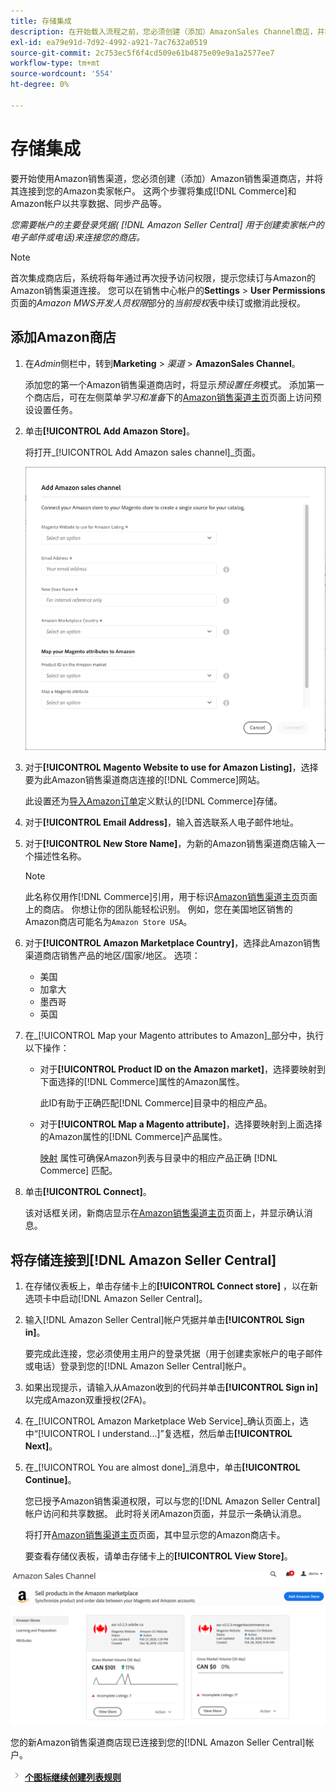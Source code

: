 ```yaml
---
title: 存储集成
description: 在开始载入流程之前，您必须创建（添加）AmazonSales Channel商店，并将其连接到您的Amazon卖家帐户。
exl-id: ea79e91d-7d92-4992-a921-7ac7632a0519
source-git-commit: 2c753ec5f6f4cd509e61b4875e09e9a1a2577ee7
workflow-type: tm+mt
source-wordcount: '554'
ht-degree: 0%

---
```


# 存储集成

要开始使用Amazon销售渠道，您必须创建（添加）Amazon销售渠道商店，并将其连接到您的Amazon卖家帐户。 这两个步骤将集成[!DNL Commerce]和Amazon帐户以共享数据、同步产品等。

_您需要帐户的主要登录凭据( [!DNL Amazon Seller Central] 用于创建卖家帐户的电子邮件或电话)来连接您的商店。_

>[!NOTE]
>
>首次集成商店后，系统将每年通过再次授予访问权限，提示您续订与Amazon的Amazon销售渠道连接。 您可以在销售中心帐户的&#x200B;**Settings** > **User Permissions**&#x200B;页面的&#x200B;_Amazon MWS开发人员权限_&#x200B;部分的&#x200B;_当前授权_&#x200B;表中续订或撤消此授权。

## 添加Amazon商店

1. 在&#x200B;_Admin_&#x200B;侧栏中，转到&#x200B;**Marketing** > _渠道_ > **AmazonSales Channel**。

   添加您的第一个Amazon销售渠道商店时，将显示&#x200B;_预设置任务_&#x200B;模式。 添加第一个商店后，可在左侧菜单&#x200B;_学习和准备_&#x200B;下的[Amazon销售渠道主页](./amazon-sales-channel-home.md)页面上访问预设设置任务。

1. 单击&#x200B;**[!UICONTROL Add Amazon Store]**。

   将打开&#x200B;_[!UICONTROL Add Amazon sales channel]_页面。

   ![添加Amazon销售渠道商店](assets/amazon-store-integration.png)

1. 对于&#x200B;**[!UICONTROL Magento Website to use for Amazon Listing]**，选择要为此Amazon销售渠道商店连接的[!DNL Commerce]网站。

   此设置还为[导入Amazon订单](./order-settings.md)定义默认的[!DNL Commerce]存储。

1. 对于&#x200B;**[!UICONTROL Email Address]**，输入首选联系人电子邮件地址。

1. 对于&#x200B;**[!UICONTROL New Store Name]**，为新的Amazon销售渠道商店输入一个描述性名称。

   >[!NOTE]
   >
   >此名称仅用作[!DNL Commerce]引用，用于标识[Amazon销售渠道主页](./amazon-sales-channel-home.md)页面上的商店。 你想让你的团队能轻松识别。 例如，您在美国地区销售的Amazon商店可能名为`Amazon Store USA`。

1. 对于&#x200B;**[!UICONTROL Amazon Marketplace Country]**，选择此Amazon销售渠道商店销售产品的地区/国家/地区。 选项：

   - 美国
   - 加拿大
   - 墨西哥
   - 英国

1. 在&#x200B;_[!UICONTROL Map your Magento attributes to Amazon]_部分中，执行以下操作：

   - 对于&#x200B;**[!UICONTROL Product ID on the Amazon market]**，选择要映射到下面选择的[!DNL Commerce]属性的Amazon属性。

      此ID有助于正确匹配[!DNL Commerce]目录中的相应产品。

   - 对于&#x200B;**[!UICONTROL Map a Magento attribute]**，选择要映射到上面选择的Amazon属性的[!DNL Commerce]产品属性。

      [映射](./ob-creating-magento-attributes.md) 属性可确保Amazon列表与目录中的相应产品正确 [!DNL Commerce] 匹配。

1. 单击&#x200B;**[!UICONTROL Connect]**。

   该对话框关闭，新商店显示在[Amazon销售渠道主页](./amazon-sales-channel-home.md)页面上，并显示确认消息。

## 将存储连接到[!DNL Amazon Seller Central]

1. 在存储仪表板上，单击存储卡上的&#x200B;**[!UICONTROL Connect store]** ，以在新选项卡中启动[!DNL Amazon Seller Central]。

1. 输入[!DNL Amazon Seller Central]帐户凭据并单击&#x200B;**[!UICONTROL Sign in]**。

   要完成此连接，您必须使用主用户的登录凭据（用于创建卖家帐户的电子邮件或电话）登录到您的[!DNL Amazon Seller Central]帐户。

1. 如果出现提示，请输入从Amazon收到的代码并单击&#x200B;**[!UICONTROL Sign in]**&#x200B;以完成Amazon双重授权(2FA)。

1. 在&#x200B;_[!UICONTROL Amazon Marketplace Web Service]_确认页面上，选中“[!UICONTROL I understand...]”复选框，然后单击&#x200B;**[!UICONTROL Next]**。

1. 在&#x200B;_[!UICONTROL You are almost done]_消息中，单击&#x200B;**[!UICONTROL Continue]**。

   您已授予Amazon销售渠道权限，可以与您的[!DNL Amazon Seller Central]帐户访问和共享数据。 此时将关闭Amazon页面，并显示一条确认消息。

   将打开[Amazon销售渠道主页](./amazon-sales-channel-home.md)页面，其中显示您的Amazon商店卡。

   要查看存储仪表板，请单击存储卡上的&#x200B;**[!UICONTROL View Store]**。

![Amazon销售渠道主页（带有新商店卡）](assets/asc-dashboard-after-2fa.png)

您的新Amazon销售渠道商店现已连接到您的[!DNL Amazon Seller Central]帐户。

![下一](assets/btn-next.png) [**个图标继续创建列表规则**](./ob-create-listing-rule.md)
